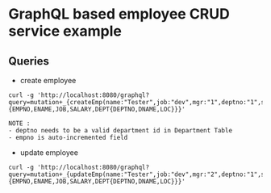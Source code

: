 # GraphQL based employee CRUD service example 

## Queries

* create employee
```
curl -g 'http://localhost:8080/graphql?query=mutation+_{createEmp(name:"Tester",job:"dev",mgr:"1",deptno:"1",sal:"100"){EMPNO,ENAME,JOB,SALARY,DEPT{DEPTNO,DNAME,LOC}}}'
```
    NOTE : 
    - deptno needs to be a valid department id in Department Table
    - empno is auto-incremented field

* update employee
```
curl -g 'http://localhost:8080/graphql?query=mutation+_{updateEmp(name:"Tester",job:"dev",mgr:"2",deptno:"1",sal:"50",empno:"1"){EMPNO,ENAME,JOB,SALARY,DEPT{DEPTNO,DNAME,LOC}}}'
```
